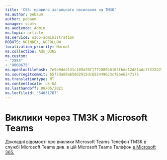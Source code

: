 ```yaml
---
title: 'CSS: правило загального посилання на ТМЗК'
ms.author: pebaum
author: pebaum
manager: scotv
ms.audience: Admin
ms.topic: article
ms.service: o365-administration
ROBOTS: NOINDEX, NOFOLLOW
localization_priority: Normal
ms.collection: Adm_O365
ms.custom:
- "2555"
- "9000675"
ms.openlocfilehash: 7e9e9ddd131c109d20f1772089b8103fbde12d81adc3f2282210c8a9e2e43611
ms.sourcegitcommit: b5f7da89a650d2915dc652449623c78be6247175
ms.translationtype: MT
ms.contentlocale: uk-UA
ms.lasthandoff: 08/05/2021
ms.locfileid: "54031787"
---
```

# <a name="pstn-calling-with-microsoft-teams"></a>Виклики через ТМЗК з Microsoft Teams

Докладні відомості про виклики Microsoft Teams Телефон ТМЗК в службі Microsoft Teams див. в цій Microsoft Teams Телефон [в Microsoft 365.](https://docs.microsoft.com/microsoftteams/what-is-phone-system-in-office-365)